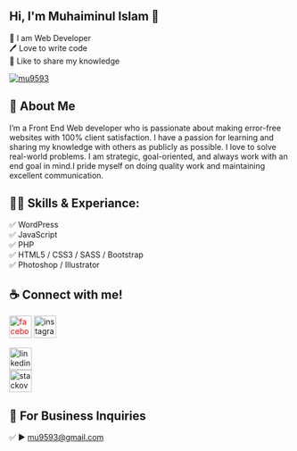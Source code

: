 ## Hi, I'm Muhaiminul Islam 👋

<p>
👑 I am Web Developer <br> 
🖊️ Love to write code <br> 
🎤 Like to share my knowledge </p> 


<p align="left"> <a href="https://twitter.com/mu9593" target="blank"><img src="https://img.shields.io/twitter/follow/mu9593?logo=twitter&style=for-the-badge" alt="mu9593" /></a> </p>

## 🚀 About Me
I’m a Front End Web developer who is passionate about making error-free websites with 100% client satisfaction. I have a passion for learning and sharing my knowledge with others as publicly as possible. I love to solve real-world problems. I am strategic, goal-oriented, and always work with an end goal in mind.I pride myself on doing quality work and maintaining excellent communication.
## 👨‍💻 Skills & Experiance: 
✅ WordPress <br> 
✅ JavaScript <br>
✅ PHP <br>
✅ HTML5 / CSS3 / SASS / Bootstrap <br>
✅ Photoshop / Illustrator <br>




## ☕ Connect with me!

 [<img class="fa" src='https://cdn.jsdelivr.net/npm/simple-icons@3.0.1/icons/facebook.svg' style="color:red" alt='facebook' height='40'>](https://www.facebook.com/mu9593)
  [<img src='https://cdn.jsdelivr.net/npm/simple-icons@3.0.1/icons/instagram.svg' alt='instagram' height='40'>](https://www.instagram.com/mu95.93/)
 
 [<img src='https://cdn.jsdelivr.net/npm/simple-icons@3.0.1/icons/linkedin.svg' alt='linkedin' height='40'>](https://www.linkedin.com/in/mu9593/)  
 [<img src='https://cdn.jsdelivr.net/npm/simple-icons@3.0.1/icons/stackoverflow.svg' alt='stackoverflow' height='40'>](https://stackoverflow.com/users/mu9593)  



## 📧 For Business Inquiries 
✅  ► mu9593@gmail.com

